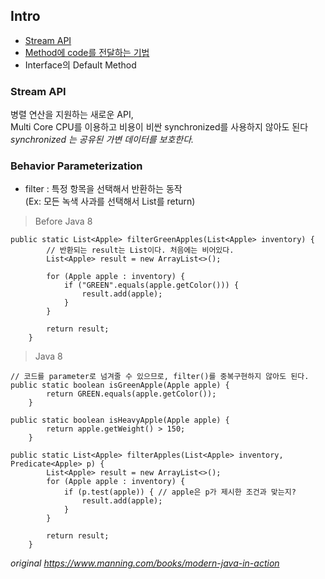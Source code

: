 ## Intro 
- [Stream API](#stream-api)
- [Method에 code를 전달하는 기법](#behavior-parameterization)
- Interface의 Default Method 


### Stream API
병렬 연산을 지원하는 새로운 API,  
Multi Core CPU를 이용하고 비용이 비싼 synchronized를 사용하지 않아도 된다  
<i> synchronized 는 공유된 가변 데이터를 보호한다. </i>  

### Behavior Parameterization
- filter : 특정 항목을 선택해서 반환하는 동작  
(Ex: 모든 녹색 사과를 선택해서 List를 return)   
> Before Java 8
```
public static List<Apple> filterGreenApples(List<Apple> inventory) {
        // 반환되는 result는 List이다. 처음에는 비어있다.
        List<Apple> result = new ArrayList<>();
        
        for (Apple apple : inventory) {
            if ("GREEN".equals(apple.getColor())) {
                result.add(apple);
            }
        }
        
        return result;
    }

```

> Java 8  
```
// 코드를 parameter로 넘겨줄 수 있으므로, filter()를 중복구현하지 않아도 된다.
public static boolean isGreenApple(Apple apple) {
        return GREEN.equals(apple.getColor());
    }

public static boolean isHeavyApple(Apple apple) {
        return apple.getWeight() > 150;
    }
    
public static List<Apple> filterApples(List<Apple> inventory, Predicate<Apple> p) {
        List<Apple> result = new ArrayList<>();
        for (Apple apple : inventory) {
            if (p.test(apple)) { // apple은 p가 제시한 조건과 맞는지?
                result.add(apple);
            }
        }
        
        return result;
    }
```



  
<i>original https://www.manning.com/books/modern-java-in-action</i>

